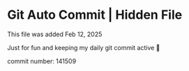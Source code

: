# Git Auto Commit | Hidden File

This file was added Feb 12, 2025

Just for fun and keeping my daily git commit active 🤪

commit number: 141509
